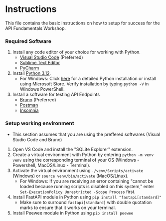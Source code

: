 # Instructions
This file contains the basic instructions on how to setup for success for the API Fundamentals Workshop.

### Required Software
1. Install any code editor of your choice for working with Python.
    - [Visual Studio Code](https://code.visualstudio.com) (Preferred)
    - [Sublime Text Editor](https://www.sublimetext.com)
    - [PyCharm](https://www.jetbrains.com/pycharm/)
2. Install [Python 3.12](https://www.python.org/downloads/release/python-3126/).
    - For Windows: Click [here](https://www.canva.com/design/DAGXNNZak2s/4VCE8Ecoh17LafDZ_bw1eg/edit?utm_content=DAGXNNZak2s&utm_campaign=designshare&utm_medium=link2&utm_source=sharebutton) for a     detailed Python installation or install using Microsoft Store. Verify installation by typing `python -V` in Windows PowerShell.
4. Install a software for testing API Endpoints
    - [Bruno](https://www.usebruno.com) (Preferred)
    - [Postman](https://www.postman.com)
    - [Insomnia](https://insomnia.rest)

### Setup working environment
- This section assumes that you are using the preffered softwares (Visual Studio Code and Bruno)
1. Open VS Code and install the "SQLite Explorer" extension.
2. Create a virtual environment with Python by entering `python -m venv venv` using the corresponding terminal of your OS (Windows - Powershell, MacOS/Linux - Terminal).
3. Activate the virtual environment using `./venv/Scripts/activate` (Windows) or `source venv/bin/activate` (MacOS/Linux).
    - For Windows: If you are receiving an error containing "cannot be loaded because running scripts is disabled on this system," enter `Set-ExecutionPolicy Unrestricted -Scope Process` first.
5. Install FastAPI module in Python using `pip install "fastapi[standard]"`
    - Make sure to surround `fastapi[standard]` with double quotation marks to ensure that it works on your terminal.
6. Install Peewee module in Python using `pip install peewee`
